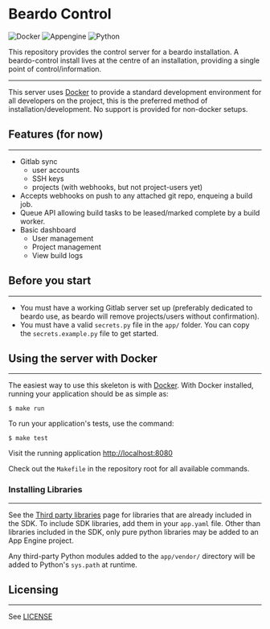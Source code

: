 Beardo Control
==============

![Docker](http://www.linux.com/news/galleries/image/docker?format=image&thumbnail=small)
![Appengine](http://bkarak.wizhut.com/blog/wp-content/uploads/2012/01/app_engine-64.png)
![Python](http://blog.magiksys.net/sites/default/files/pictures/python-logo-64.png)

This repository provides the control server for a beardo installation. A
beardo-control install lives at the centre of an installation, providing a
single point of control/information.


***

This server uses [Docker][docker] to provide a standard development
environment for all developers on the project, this is the preferred method of
installation/development. No support is provided for non-docker setups.


## Features (for now)
***

- Gitlab sync
    - user accounts
    - SSH keys
    - projects (with webhooks, but not project-users yet)
- Accepts webhooks on push to any attached git repo, enqueing a build job.
- Queue API allowing build tasks to be leased/marked complete by a build worker.
- Basic dashboard
    - User management
    - Project management
    - View build logs


## Before you start
***

- You must have a working Gitlab server set up (preferably dedicated to beardo
  use, as beardo will remove projects/users without confirmation).
- You must have a valid `secrets.py` file in the `app/` folder. You can copy
  the `secrets.example.py` file to get started.


## Using the server with Docker
***

The easiest way to use this skeleton is with [Docker][docker]. With Docker
installed, running your application should be as simple as:

    $ make run

To run your application's tests, use the command:

    $ make test

Visit the running application [http://localhost:8080](http://localhost:8080)

Check out the `Makefile` in the repository root for all available commands.


### Installing Libraries
***

See the [Third party libraries][thrdprty] page for libraries that are already
included in the SDK.  To include SDK libraries, add them in your `app.yaml`
file. Other than libraries included in the SDK, only pure python libraries may
be added to an App Engine project.

Any third-party Python modules added to the `app/vendor/` directory will be
added to Python's `sys.path` at runtime.


## Licensing
***

See [LICENSE](LICENSE)


[docker]: https://docker.io  "Docker"
[thrdprty]: https://developers.google.com/appengine/docs/python/tools/libraries27  "Appengine third-party libraries"
[gae-secure-scaffold-python]: https://github.com/google/gae-secure-scaffold-python  "GAE Secure Scaffold Python"
